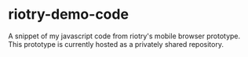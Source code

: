 riotry-demo-code
================

A snippet of my javascript code from riotry's mobile browser prototype.
This prototype is currently hosted as a privately shared repository.
